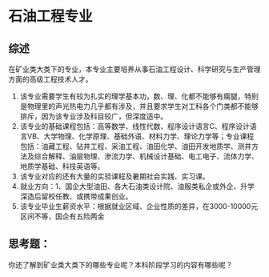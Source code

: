 # 石油工程专业

## 综述  
在矿业类大类下的专业，本专业主要培养从事石油工程设计、科学研究与生产管理方面的高级工程技术人才。

1. 该专业需要学生有较为扎实的理学基本功，数、理、化都不能够有瘸腿，特别是物理里的声光热电力几乎都有涉及，并且要求学生对工科各个门类都不能够排斥，因为该专业涉及科目较广，但深度适中。
2. 该专业的基础课程包括：高等数学、线性代数、程序设计语言C、程序设计语言VB、大学物理、化学原理、基础外语、材料力学、理论力学等；专业课程包括：油藏工程、钻井工程、采油工程、油田化学、油田开发地质学、测井方法及综合解释、油层物理、渗流力学、机械设计基础、电工电子、流体力学、地质学基础、科技英语等。
3. 该专业对应的还有大量的实验课程及暑期社会实践、实习课。
4. 就业方向：1、国企大型油田、各大石油类设计院、油服类私企或外企、升学深造后留校任教、或携带成果创业。
5. 该专业毕业生薪资水平：根据就业区域、企业性质的差异，在3000-10000元区间不等，国企有五险两金

## 思考题：
你还了解到矿业类大类下的哪些专业呢？本科阶段学习的内容有哪些呢？